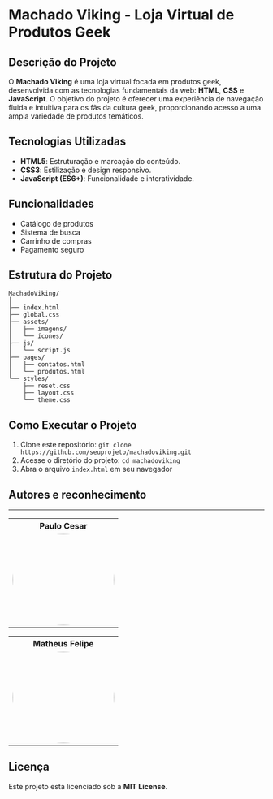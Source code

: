 # Machado Viking - Loja Virtual de Produtos Geek

## Descrição do Projeto

O **Machado Viking** é uma loja virtual focada em produtos geek, desenvolvida com as tecnologias fundamentais da web: **HTML**, **CSS** e **JavaScript**. O objetivo do projeto é oferecer uma experiência de navegação fluida e intuitiva para os fãs da cultura geek, proporcionando acesso a uma ampla variedade de produtos temáticos.

## Tecnologias Utilizadas

- **HTML5**: Estruturação e marcação do conteúdo.
- **CSS3**: Estilização e design responsivo.
- **JavaScript (ES6+)**: Funcionalidade e interatividade.

## Funcionalidades

- Catálogo de produtos
- Sistema de busca
- Carrinho de compras
- Pagamento seguro

## Estrutura do Projeto

```
MachadoViking/
│
├── index.html
├── global.css
├── assets/
│   ├── imagens/
│   └── ícones/
├── js/
│   └── script.js
├── pages/
│   ├── contatos.html
│   └── produtos.html
└── styles/
    ├── reset.css
    ├── layout.css
    └── theme.css
```

## Como Executar o Projeto

1. Clone este repositório: `git clone https://github.com/seuprojeto/machadoviking.git`
2. Acesse o diretório do projeto: `cd machadoviking`
3. Abra o arquivo `index.html` em seu navegador

## Autores e reconhecimento

---

 <div align=center>
  <table style="width:100%">
    <tr align=center>
      <th><strong>Paulo Cesar</strong></th>
    </tr>
    <tr align=center>
      <td>
        <a href="https://github.com/paulocesargit">
          <img width="200" height="180" style="border-radius: 50%;" src="https://avatars.githubusercontent.com/u/149436023?v=4">
        </a>
      </td>
    </tr>
  </table>
</div>
 <div align=center>
  <table style="width:100%">
    <tr align=center>
      <th><strong>Matheus Felipe</strong></th>
    </tr>
    <tr align=center>
      <td>
        <a href="https://github.com/Mateus-menezes20">
          <img width="200" height="180" style="border-radius: 50%;" src="https://avatars.githubusercontent.com/u/188333189?v=4">
        </a>
      </td>
    </tr>
  </table>
</div>

## Licença

Este projeto está licenciado sob a **MIT License**.
